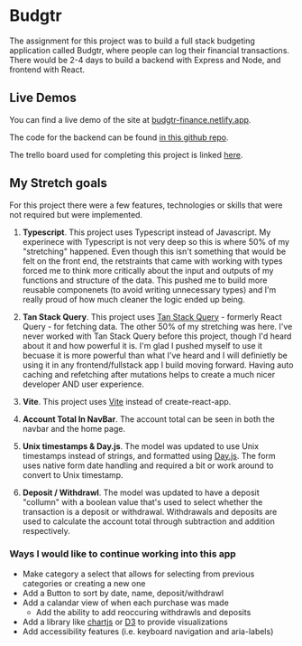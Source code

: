 # Budgtr

The assignment for this project was to build a full stack budgeting application called Budgtr, where people can log their financial transactions. There would be 2-4 days to build a backend with Express and Node, and frontend with React.

## Live Demos

You can find a live demo of the site at [budgtr-finance.netlify.app](https://budgtr-finance.netlify.app/). 

The code for the backend can be found [in this github repo](https://github.com/Ari-Jackson/budget-app-backend).

The trello board used for completing this project is linked [here](https://trello.com/b/ok91lltS/budgtr-app).

## My Stretch goals

For this project there were a few features, technologies or skills that were not required but were implemented. 
1. **Typescript**. This project uses Typescript instead of Javascript. My experinece with Typescript is not very deep so this is where 50% of my "stretching" happened. Even though this isn't something that would be felt on the front end, the retstraints that came with working with types forced me to think more critically about the input and outputs of my functions and structure of the data. This pushed me to build more reusable componenets (to avoid writing unnecessary types) and I'm really proud of how much cleaner the logic ended up being.

2. **Tan Stack Query**. This project uses [Tan Stack Query](https://tanstack.com/query/latest) - formerly React Query - for fetching data. The other 50% of my stretching was here. I've never worked with Tan Stack Query before this project, though I'd heard about it and how powerful it is. I'm glad I pushed myself to use it becuase it is more powerful than what I've heard and I will definietly be using it in any frontend/fullstack app I build moving forward. Having auto caching and refetching after mutations helps to create a much nicer developer AND user experience. 

3. **Vite**. This project uses [Vite](https://vitejs.dev/) instead of create-react-app.

5. **Account Total In NavBar**. The account total can be seen in both the navbar and the home page.

7. **Unix timestamps & Day.js**. The model was updated to use Unix timestamps instead of strings, and formatted using [Day.js](https://day.js.org/). The form uses native form date handling and required a bit or work around to convert to Unix timestamp.

9. **Deposit / Withdrawl**. The model was updated to have a deposit "collumn" with a boolean value that's used to select whether the transaction is a deposit or withdrawal. Withdrawals and deposits are used to calculate the account total through subtraction and addition respectively.

### Ways I would like to continue working into this app
- Make category a select that allows for selecting from previous categories or creating a new one
- Add a Button to sort by date, name, deposit/withdrawl
- Add a calandar view of when each purchase was made
    - Add the ability to add reoccuring withdrawls and deposits
- Add a library like [chartjs](https://www.chartjs.org) or [D3](https://www.chartjs.org) to provide visualizations
- Add accessibility features (i.e. keyboard navigation and aria-labels)
